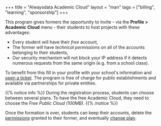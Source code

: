+++
title = "Alwaysdata Academic Cloud"
layout = "man"
tags = ["billing", "learning", "sponsorship"]
+++

This program gives formers the opportunity to invite - via the **Profile > Academic Cloud** menu - their students to host projects with these advantages:

- Every student will have their *free* account,
- The former will have *technical permissions* on all of the accounts belonging to their students,
- Our security mechanism will not block your IP address if it detects numerous requests from the same origin (e.g. from a school class).

To benefit from this fill in your profile with your school's information and [open a ticket](https://admin.alwaysdata.com/support/add/). The program is free of charge for public establishments and available via partnerships for private entities.

{{% notice info %}}
During the registration process, students can choose between several plans. To have the free Academic Cloud, they need to choose the *Free Public Cloud (100MB)*.
{{% /notice %}}

Once the formation is over, students can keep their accounts, delete the [permissions](accounts/permissions) granted to their former, and eventually [change plan](accounts/billing/upgrade-your-plan).
